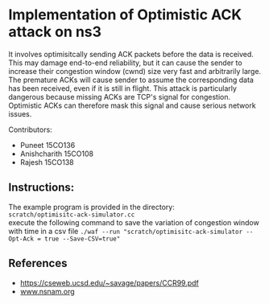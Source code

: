 # Implementation of Optimistic ACK attack on ns3

It involves optimisitcally sending ACK packets before the data is received. This may damage end-to-end reliability, but it can cause the sender to increase their congestion window (cwnd) size very fast and arbitrarily large. The premature ACKs will cause sender to assume the corresponding data has been received, even if it is still in flight. This attack is particularly dangerous because missing ACKs are TCP's signal for congestion. Optimistic ACKs can therefore mask this signal and cause serious network issues.



Contributors: 
* Puneet 15CO136
* Anishcharith 15CO108
* Rajesh 15CO138



## Instructions:

The example program is provided in the directory:   
``` scratch/optimisitc-ack-simulator.cc ```   
execute the following command to save the variation of congestion window with time in a csv file 
``` ./waf --run "scratch/optimisitc-ack-simulator --Opt-Ack = true --Save-CSV=true" ```

## References

* https://cseweb.ucsd.edu/~savage/papers/CCR99.pdf
* www.nsnam.org
